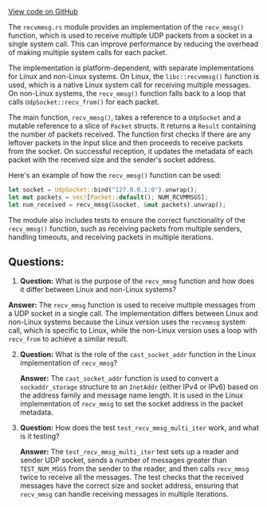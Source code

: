 
[View code on GitHub](https://github.com/solana-labs/solana/blob/master/streamer/src/recvmmsg.rs)

The `recvmmsg.rs` module provides an implementation of the `recv_mmsg()` function, which is used to receive multiple UDP packets from a socket in a single system call. This can improve performance by reducing the overhead of making multiple system calls for each packet.

The implementation is platform-dependent, with separate implementations for Linux and non-Linux systems. On Linux, the `libc::recvmmsg()` function is used, which is a native Linux system call for receiving multiple messages. On non-Linux systems, the `recv_mmsg()` function falls back to a loop that calls `UdpSocket::recv_from()` for each packet.

The main function, `recv_mmsg()`, takes a reference to a `UdpSocket` and a mutable reference to a slice of `Packet` structs. It returns a `Result` containing the number of packets received. The function first checks if there are any leftover packets in the input slice and then proceeds to receive packets from the socket. On successful reception, it updates the metadata of each packet with the received size and the sender's socket address.

Here's an example of how the `recv_mmsg()` function can be used:

```rust
let socket = UdpSocket::bind("127.0.0.1:0").unwrap();
let mut packets = vec![Packet::default(); NUM_RCVMMSGS];
let num_received = recv_mmsg(&socket, &mut packets).unwrap();
```

The module also includes tests to ensure the correct functionality of the `recv_mmsg()` function, such as receiving packets from multiple senders, handling timeouts, and receiving packets in multiple iterations.
## Questions: 
 1. **Question:** What is the purpose of the `recv_mmsg` function and how does it differ between Linux and non-Linux systems?

   **Answer:** The `recv_mmsg` function is used to receive multiple messages from a UDP socket in a single call. The implementation differs between Linux and non-Linux systems because the Linux version uses the `recvmmsg` system call, which is specific to Linux, while the non-Linux version uses a loop with `recv_from` to achieve a similar result.

2. **Question:** What is the role of the `cast_socket_addr` function in the Linux implementation of `recv_mmsg`?

   **Answer:** The `cast_socket_addr` function is used to convert a `sockaddr_storage` structure to an `InetAddr` (either IPv4 or IPv6) based on the address family and message name length. It is used in the Linux implementation of `recv_mmsg` to set the socket address in the packet metadata.

3. **Question:** How does the test `test_recv_mmsg_multi_iter` work, and what is it testing?

   **Answer:** The `test_recv_mmsg_multi_iter` test sets up a reader and sender UDP socket, sends a number of messages greater than `TEST_NUM_MSGS` from the sender to the reader, and then calls `recv_mmsg` twice to receive all the messages. The test checks that the received messages have the correct size and socket address, ensuring that `recv_mmsg` can handle receiving messages in multiple iterations.